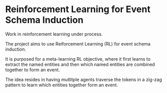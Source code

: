 # Reinforcement Learning for Event Schema Induction
Work in reinforcement learning under process.

The project aims to use Reiforcement Learning (RL) for event schema induction. 

It is purposed for a meta-learning RL objective, where it first learns to extract the named entities and then which named entities are combined together to form an event. 

The idea resides in having mutlitple agents traverse the tokens in a zig-zag pattern to learn which entities together form an event.
